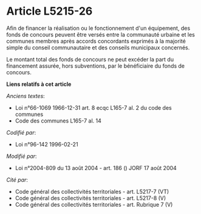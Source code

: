 # Article L5215-26

Afin de financer la réalisation ou le fonctionnement d'un équipement, des fonds de concours peuvent être versés entre la
communauté urbaine et les communes membres après accords concordants exprimés à la majorité simple du conseil communautaire
et des conseils municipaux concernés.

Le montant total des fonds de concours ne peut excéder la part du financement assurée, hors subventions, par le bénéficiaire
du fonds de concours.

**Liens relatifs à cet article**

_Anciens textes_:

  - Loi n°66-1069 1966-12-31 art. 8 ecqc L165-7 al. 2 du code des communes
  - Code des communes L165-7 al. 14

_Codifié par_:

  - Loi n°96-142 1996-02-21

_Modifié par_:

  - Loi n°2004-809 du 13 août 2004 - art. 186 () JORF 17 août 2004

_Cité par_:

  - Code général des collectivités territoriales - art. L5217-7 (VT)
  - Code général des collectivités territoriales - art. L5217-8 (V)
  - Code général des collectivités territoriales - art. Rubrique 7 (V)
